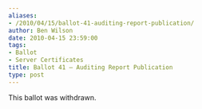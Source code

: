 ```yaml
---
aliases:
- /2010/04/15/ballot-41-auditing-report-publication/
author: Ben Wilson
date: 2010-04-15 23:59:00
tags:
- Ballot
- Server Certificates
title: Ballot 41 – Auditing Report Publication
type: post
---
```


This ballot was withdrawn.